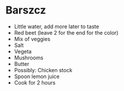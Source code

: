 # Barszcz

- Little water, add more later to taste
- Red beet (leave 2 for the end for the color)
- Mix of veggies
- Salt
- Vegeta
- Mushrooms
- Butter
- Possibly: Chicken stock
- Spoon lemon juice
- Cook for 2 hours
